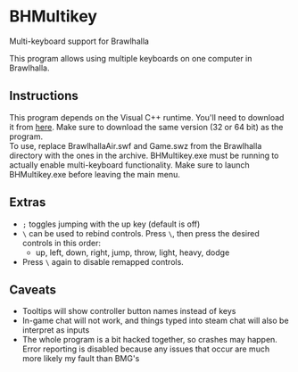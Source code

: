 # BHMultikey
Multi-keyboard support for Brawlhalla

This program allows using multiple keyboards on one computer in Brawlhalla.

## Instructions
This program depends on the Visual C++ runtime. You'll need to download it from [here](https://www.microsoft.com/en-us/download/details.aspx?id=48145). Make sure to download the same version (32 or 64 bit) as the program.  
To use, replace BrawlhallaAir.swf and Game.swz from the Brawlhalla directory with the ones in the archive. BHMultikey.exe must be running to actually enable multi-keyboard functionality. Make sure to launch BHMultikey.exe before leaving the main menu.

## Extras
- `;` toggles jumping with the up key (default is off)
- `\` can be used to rebind controls. Press `\`, then press the desired controls in this order:
  - up, left, down, right, jump, throw, light, heavy, dodge
- Press `\` again to disable remapped controls.

## Caveats
- Tooltips will show controller button names instead of keys
- In-game chat will not work, and things typed into steam chat will also be interpret as inputs
- The whole program is a bit hacked together, so crashes may happen. Error reporting is disabled because any issues that occur are much more likely my fault than BMG's